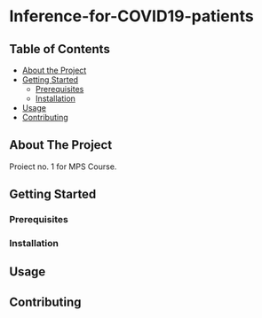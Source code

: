 # Inference-for-COVID19-patients

<!-- TABLE OF CONTENTS -->
## Table of Contents

* [About the Project](#about-the-project)
* [Getting Started](#getting-started)
  * [Prerequisites](#prerequisites)
  * [Installation](#installation)
* [Usage](#usage)
* [Contributing](#contributing)

<!-- ABOUT THE PROJECT -->
## About The Project

Proiect no. 1 for MPS Course.

## Getting Started

### Prerequisites

### Installation

## Usage

## Contributing
